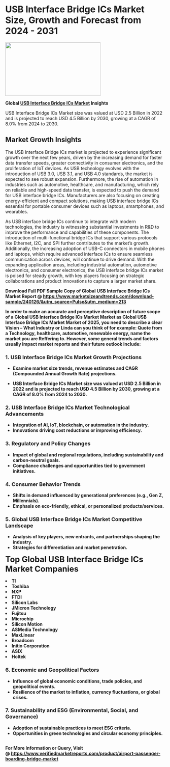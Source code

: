 <H1>USB Interface Bridge ICs Market Size, Growth and Forecast from 2024 - 2031</H1><img class="aligncenter size-medium wp-image-584254" src="https://thirdeyenews.in/wp-content/uploads/2024/09/Global-Market-Research-300x168.jpeg" alt="" width="300" height="168" /><p><strong>Global&nbsp;<a href="https://www.marketsizeandtrends.com/download-sample/240126/&amp;utm_source=Pulse&amp;utm_medium=213">USB Interface Bridge ICs Market</a> Insights</strong></p><p>USB Interface Bridge ICs Market size was valued at USD 2.5 Billion in 2022 and is projected to reach USD 4.5 Billion by 2030, growing at a CAGR of 8.0% from 2024 to 2030.</p><p><h2>Market Growth Insights</h2> <p>The USB Interface Bridge ICs market is projected to experience significant growth over the next few years, driven by the increasing demand for faster data transfer speeds, greater connectivity in consumer electronics, and the proliferation of IoT devices. As USB technology evolves with the introduction of USB 3.0, USB 3.1, and USB 4.0 standards, the market is expected to see robust expansion. Furthermore, the rise of automation in industries such as automotive, healthcare, and manufacturing, which rely on reliable and high-speed data transfer, is expected to push the demand for USB interface bridge ICs. Manufacturers are also focusing on creating energy-efficient and compact solutions, making USB interface bridge ICs essential for portable consumer devices such as laptops, smartphones, and wearables.</p> <p><strong></strong></p> <p>As USB interface bridge ICs continue to integrate with modern technologies, the industry is witnessing substantial investments in R&D to improve the performance and capabilities of these components. The introduction of multi-functional bridge ICs that support various protocols like Ethernet, I2C, and SPI further contributes to the market’s growth. Additionally, the increasing adoption of USB-C connectors in mobile phones and laptops, which require advanced interface ICs to ensure seamless communication across devices, will continue to drive demand. With the expanding application areas, including industrial automation, automotive electronics, and consumer electronics, the USB interface bridge ICs market is poised for steady growth, with key players focusing on strategic collaborations and product innovations to capture a larger market share.</p> <p><strong></p><p><span class=""><strong>Download Full PDF Sample Copy of Global USB Interface Bridge ICs Market Report</strong> @ <a href="https://www.marketsizeandtrends.com/download-sample/240126/&amp;utm_source=Pulse&amp;utm_medium=213" target="_blank">https://www.marketsizeandtrends.com/download-sample/240126/&amp;utm_source=Pulse&amp;utm_medium=213</a></span></p><p>In order to make an accurate and perceptive description of future scope of a Global&nbsp;USB Interface Bridge ICs Market Market as Global&nbsp;USB Interface Bridge ICs Market Market of 2025, you need to describe a clear Vision &ndash; What Industry or Linda can you think of for example: Quote from a Technology, healthcare, automotive, renewable energy, name the market you are Reffering to. However, some general trends and factors usually impact market reports and their future outlook include:</p><h3>1.&nbsp;<strong>USB Interface Bridge ICs Market Growth Projections</strong></h3><ul><li>Examine market size trends, revenue estimates and CAGR (Compounded Annual Growth Rate) projections.</li><li><p>USB Interface Bridge ICs Market size was valued at USD 2.5 Billion in 2022 and is projected to reach USD 4.5 Billion by 2030, growing at a CAGR of 8.0% from 2024 to 2030.</p></li></ul><h3>2.&nbsp;<strong>USB Interface Bridge ICs Market Technological Advancements</strong></h3><ul><li>Integration of AI, IoT, blockchain, or automation in the industry.</li><li>Innovations driving cost reductions or improving efficiency.</li></ul><h3>3.&nbsp;<strong>Regulatory and Policy Changes</strong></h3><ul><li>Impact of global and regional regulations, including sustainability and carbon-neutral goals.</li><li>Compliance challenges and opportunities tied to government initiatives.</li></ul><h3>4.&nbsp;<strong>Consumer Behavior Trends</strong></h3><ul><li>Shifts in demand influenced by generational preferences (e.g., Gen Z, Millennials).</li><li>Emphasis on eco-friendly, ethical, or personalized products/services.</li></ul><h3>5.&nbsp;<strong>Global USB Interface Bridge ICs Market Competitive Landscape</strong></h3><ul><li>Analysis of key players, new entrants, and partnerships shaping the industry.</li><li>Strategies for differentiation and market penetration.</li></ul><p data-pm-slice="1 1 []"><span style="color: inherit; font-family: inherit; font-size: 25px;">Top Global USB Interface Bridge ICs Market Companies</span></p><div class="" data-test-id=""><p><li>TI</li><li> Toshiba</li><li> NXP</li><li> FTDI</li><li> Silicon Labs</li><li> JMicron Technology</li><li> Fujitsu</li><li> Microchip</li><li> Silicon Motion</li><li> ASMedia Technology</li><li> MaxLinear</li><li> Broadcom</li><li> Initio Corporation</li><li> ASIX</li><li> Holtek</li></p></div><h3>6.&nbsp;<strong>Economic and Geopolitical Factors</strong></h3><ul><li>Influence of global economic conditions, trade policies, and geopolitical events.</li><li>Resilience of the market to inflation, currency fluctuations, or global crises.</li></ul><h3>7.&nbsp;<strong>Sustainability and ESG (Environmental, Social, and Governance)</strong></h3><ul><li>Adoption of sustainable practices to meet ESG criteria.</li><li>Opportunities in green technologies and circular economy principles.</li></ul><h2><strong style="font-size: 14px;">For More Information or Query, Visit @&nbsp;</strong><a style="background-color: #ffffff; font-size: 14px;" href="https://www.marketsizeandtrends.com/report/usb-interface-bridge-ics-market/" target="_blank">https://www.verifiedmarketreports.com/product/airport-passenger-boarding-bridge-market</a></h2>
